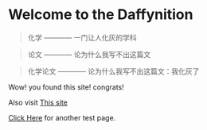 # Welcome to the Daffynition

>化学 ———— 一门让人化灰的学科

>论文 ———— 论为什么我写不出这篇文

>化学论文 ———— 论为什么我写不出这篇文：我化灰了




Wow! you found this site! congrats!

Also visit [This site](https://xenohoe.github.io/daffynition/RICKROLL.mp4)

[Click Here](https://xenohoe.github.io/daffynition/Test1) for another test page.
